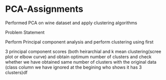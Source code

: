 # PCA-Assignments

Performed PCA on wine dataset and apply clustering algorithms

Problem Statement

Perform Principal component analysis and perform clustering using first

3 principal component scores (both heirarchial and k mean clustering(scree plot or elbow curve) and obtain optimum number of clusters and check whether we have obtained same number of clusters with the original data (class column we have ignored at the begining who shows it has 3 clusters)df
